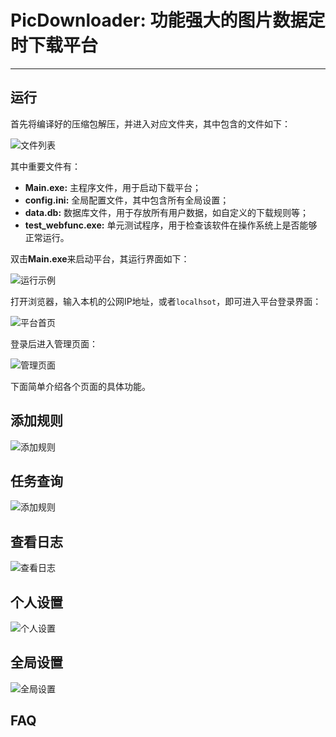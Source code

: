 # PicDownloader: 功能强大的图片数据定时下载平台

----------


## 运行

首先将编译好的压缩包解压，并进入对应文件夹，其中包含的文件如下：

![文件列表](https://raw.githubusercontent.com/FinalTheory/PicDownloader/primitive/example/1.png)

其中重要文件有：

- **Main.exe:** 主程序文件，用于启动下载平台；
- **config.ini:** 全局配置文件，其中包含所有全局设置；
- **data.db:** 数据库文件，用于存放所有用户数据，如自定义的下载规则等；
- **test_webfunc.exe:** 单元测试程序，用于检查该软件在操作系统上是否能够正常运行。

双击**Main.exe**来启动平台，其运行界面如下：

![运行示例](https://raw.githubusercontent.com/FinalTheory/PicDownloader/primitive/example/2.png)

打开浏览器，输入本机的公网IP地址，或者`localhsot`，即可进入平台登录界面：

![平台首页](https://raw.githubusercontent.com/FinalTheory/PicDownloader/primitive/example/3.png)

登录后进入管理页面：

![管理页面](https://raw.githubusercontent.com/FinalTheory/PicDownloader/primitive/example/4.png)

下面简单介绍各个页面的具体功能。


## 添加规则

![添加规则](https://raw.githubusercontent.com/FinalTheory/PicDownloader/primitive/example/5.png)


## 任务查询

![添加规则](https://raw.githubusercontent.com/FinalTheory/PicDownloader/primitive/example/7.png)


## 查看日志

![查看日志](https://raw.githubusercontent.com/FinalTheory/PicDownloader/primitive/example/8.png)


## 个人设置

![个人设置](https://raw.githubusercontent.com/FinalTheory/PicDownloader/primitive/example/9.png)


## 全局设置

![全局设置](https://raw.githubusercontent.com/FinalTheory/PicDownloader/primitive/example/6.png)


## FAQ

